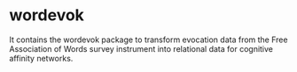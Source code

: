 # wordevok
It contains the wordevok package to transform evocation data from the Free Association of Words survey instrument into relational data for cognitive affinity networks.
